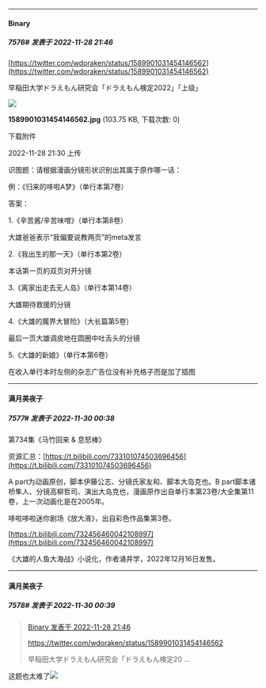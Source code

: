 

*****

####  Binary  
##### 7576#       发表于 2022-11-28 21:46

[https://twitter.com/wdoraken/status/1589901031454146562](https://twitter.com/wdoraken/status/1589901031454146562)

早稲田大学ドラえもん研究会「ドラえもん検定2022」「上级」

<img src="https://img.saraba1st.com/forum/202211/28/213034ilr4i70naz1nu1ki.jpg" referrerpolicy="no-referrer">

<strong>1589901031454146562.jpg</strong> (103.75 KB, 下载次数: 0)

下载附件

2022-11-28 21:30 上传

识图题：请根据漫画分镜形状识别出其属于原作哪一话：

例：《归来的哆啦A梦》（单行本第7卷）

答案：

1.《辛苦酱/辛苦味噌》（单行本第8卷）

大雄爸爸表示“我偏要说教两页”的meta发言

2.《我出生的那一天》（单行本第2卷）

本话第一页的双页对开分镜

3.《离家出走去无人岛》（单行本第14卷）

大雄期待救援的分镜

4.《大雄的魔界大冒险》（大长篇第5卷）

最后一页大雄调皮地在圆圈中吐舌头的分镜

5.《大雄的新娘》（单行本第6卷）

在收入单行本时左侧的杂志广告位没有补充格子而是加了插图



*****

####  满月美夜子  
##### 7577#       发表于 2022-11-30 00:38

第734集《马竹回来 &amp; 息怒棒》

资源汇总：[https://t.bilibili.com/733101074503696456](https://t.bilibili.com/733101074503696456)

A part为动画原创，脚本伊藤公志、分镜氏家友和、脚本大岛克也。B part脚本诸桥隼人、分镜高柳哲司、演出大岛克也，漫画原作出自单行本第23卷/大全集第11卷，上一次动画化是在2005年。

哆啦哆啦迷你剧场《放大液》，出自彩色作品集第3卷。

[https://t.bilibili.com/732456460042108997](https://t.bilibili.com/732456460042108997)

《大雄的人鱼大海战》小说化，作者涌井学，2022年12月16日发售。

*****

####  满月美夜子  
##### 7578#       发表于 2022-11-30 00:39

<blockquote><a href="httphttps://bbs.saraba1st.com/2b/forum.php?mod=redirect&amp;goto=findpost&amp;pid=58667206&amp;ptid=1034361" target="_blank">Binary 发表于 2022-11-28 21:46</a>

https://twitter.com/wdoraken/status/1589901031454146562

早稲田大学ドラえもん研究会「ドラえもん検定20 ...</blockquote>
这题也太难了<img src="https://static.saraba1st.com/image/smiley/face2017/068.png" referrerpolicy="no-referrer">

